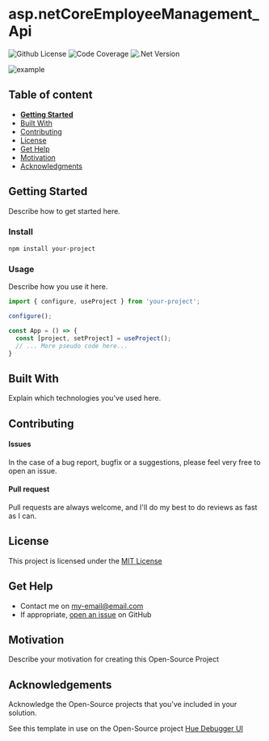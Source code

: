 # asp.netCoreEmployeeManagement_Api

![Github License](https://img.shields.io/badge/license-MIT-green)
![Code Coverage](https://img.shields.io/badge/coverage-90%25-green)
![.Net Version](https://img.shields.io/badge/.net-v3.1.420-blue.svg)

![example](https://mdn.mozillademos.org/files/10529/inspector.png)

## Table of content

- [**Getting Started**](#getting-started)
- [Built With](#built-with)
- [Contributing](#contributing)
- [License](#license)
- [Get Help](#get-help)
- [Motivation](#motivation)
- [Acknowledgments](#acknowledgements)

## Getting Started
Describe how to get started here.

### Install
```console
npm install your-project
```

### Usage
Describe how you use it here.
```javascript
import { configure, useProject } from 'your-project';

configure();

const App = () => {
  const [project, setProject] = useProject();
  // ... More pseudo code here...
}
```
## Built With

Explain which technologies you've used here.

## Contributing

#### Issues
In the case of a bug report, bugfix or a suggestions, please feel very free to open an issue.

#### Pull request
Pull requests are always welcome, and I'll do my best to do reviews as fast as I can.

## License

This project is licensed under the [MIT License](https://github.com/this/project/blob/master/LICENSE)

## Get Help
- Contact me on my-email@email.com
- If appropriate, [open an issue](https://github.com/this/project/issues) on GitHub

## Motivation
Describe your motivation for creating this Open-Source Project

## Acknowledgements
Acknowledge the Open-Source projects that you've included in your solution.

See this template in use on the Open-Source project [Hue Debugger UI](https://github.com/Silind-Software/Hue-Debugger-UI)
